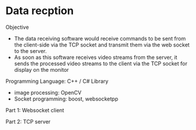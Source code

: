 # Data recption

Objective
- The data receiving software would receive commands to be sent from the client-side via the TCP socket and transmit them via the web socket to the server.
- As soon as this software receives video streams from the server, it sends the processed video streams to the client via the TCP socket for display on the monitor

Programming Language: C++ / C#
Library
- image processing: OpenCV
- Socket programming: boost, websocketpp

Part 1: Websocket client

Part 2: TCP server
